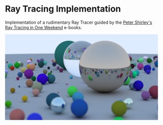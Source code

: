 # Ray Tracing Implementation

Implementation of a rudimentary Ray Tracer guided by the [Peter Shirley's Ray Tracing in One Weekend](https://github.com/petershirley/raytracinginoneweekend) e-books.

![Screenshot](teaser.png)
